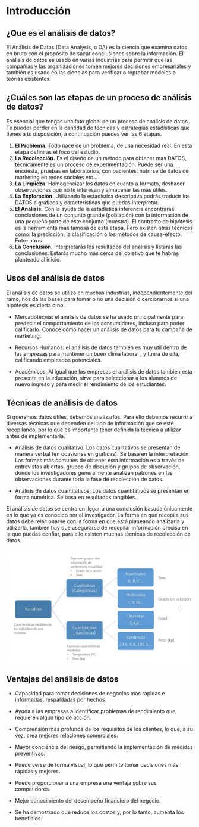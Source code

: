 # Introducción

## ¿Que es el análisis de datos?

El Análisis de Datos (Data Analysis, o DA) es la ciencia que examina datos en bruto con el propósito de sacar conclusiones sobre la información. El análisis de datos es usado en varias industrias para permitir que las compañías y las organizaciones tomen mejores decisiones empresariales y también es usado en las ciencias para verificar o reprobar modelos o teorías existentes.

## ¿Cuáles son las etapas de un proceso de análisis de datos?

Es esencial que tengas una foto global de un proceso de análisis de datos. Te puedes perder en la cantidad de técnicas y estrategias estadísticas que tienes a tu disposición, a continuación puedes ver las 6 etapas.

1. **El Problema.** Todo nace de un problema, de una necesidad real. En esta etapa definirás el foco del estudio.
2. **La Recolección.** Es el diseño de un método para obtener mas DATOS, técnicamente es un proceso de experimentación. Puede ser una encuesta, pruebas en laboratorios, con pacientes, nutrirse de datos de marketing en redes sociales etc…
3. **La Limpieza.** Homogeneizar los datos en cuanto a formato, deshacer observaciones que no te interesan y almacenar las más útiles.
4. **La Exploración.** Utilizando la estadística descriptiva podrás traducir los DATOS a gráficos y características que puedas interpretar.
5. **El Análisis.** Con la ayuda de la estadística inferencia encontrarás conclusiones de un conjunto grande (población) con la información de una pequeña parte de este conjunto (muestra). El contraste de hipótesis es la herramienta más famosa de esta etapa. Pero existen otras técnicas como: la predicción, la clasificación o los métodos de causa-efecto. Entre otros.
6. **La Conclusión.** Interpretarás los resultados del análisis y listarás las conclusiones. Estarás mucho más cerca del objetivo que te habrás planteado al inicio.

## Usos del análisis de datos

El análisis de datos se utiliza en muchas industrias, independientemente del ramo, nos da las bases para tomar o no una decisión o cerciorarnos si una hipótesis es cierta o no.


* Mercadotecnia: el análisis de datos se ha usado principalmente para predecir el comportamiento de los consumidores, incluso para poder calificarlo. Conoce cómo hacer un análisis de datos para tu campaña de marketing.

* Recursos Humanos: el análisis de datos también es muy útil dentro de las empresas para mantener un buen clima laboral , y fuera de ella, calificando empleados potenciales.

* Académicos: Al igual que las empresas el análisis de datos también está presente en la educación, sirve para seleccionar a los alumnos de nuevo ingreso y para medir el rendimiento de los estudiantes.

## Técnicas de análisis de datos

Si queremos datos útiles, debemos analizarlos. Para ello debemos recurrir a diversas técnicas que dependen del tipo de información que se esté recopilando, por lo que es importante tener definida la técnica a utilizar antes de implementarla.


* Análisis de datos cualitativo: Los datos cualitativos se presentan de manera verbal (en ocasiones en gráficas). Se basa en la interpretación. Las formas más comunes de obtener esta información es a través de entrevistas abiertas, grupos de discusión y grupos de observación, donde los investigadores generalmente analizan patrones en las observaciones durante toda la fase de recolección de datos.

* Análisis de datos cuantitativos: Los datos cuantitativos se presentan en forma numérica. Se basa en resultados tangibles.

El análisis de datos se centra en llegar a una conclusión basada únicamente en lo que ya es conocido por el investigador. La forma en que recopila sus datos debe relacionarse con la forma en que está planeando analizarla y utilizarla, también hay que asegurarse de recopilar información precisa en la que puedas confiar, para ello existen muchas técnicas de recolección de datos.


![Tipo_analisis](images/Tipo_analisis.png)


## Ventajas del análisis de datos

* Capacidad para tomar decisiones de negocios más rápidas e informadas, respaldadas por hechos.

* Ayuda a las empresas a identificar problemas de rendimiento que requieren algún tipo de acción.

* Comprensión más profunda de los requisitos de los clientes, lo que, a su vez, crea mejores relaciones comerciales.

* Mayor conciencia del riesgo, permitiendo la implementación de medidas preventivas.

* Puede verse de forma visual, lo que permite tomar decisiones más rápidas y mejores.

* Puede proporcionar a una empresa una ventaja sobre sus competidores.

* Mejor conocimiento del desempeño financiero del negocio.

* Se ha demostrado que reduce los costos y, por lo tanto, aumenta los beneficios.
